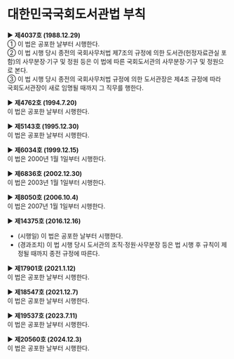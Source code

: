 # 대한민국국회도서관법 부칙

▶ **제4037호 (1988.12.29)**  
① 이 법은 공포한 날부터 시행한다.  
② 이 법 시행 당시 종전의 국회사무처법 제7조의 규정에 의한 도서관(헌정자료관실 포함)의 사무분장·기구 및 정원 등은 이 법에 따른 국회도서관의 사무분장·기구 및 정원으로 본다.  
③ 이 법 시행 당시 종전의 국회사무처법 규정에 의한 도서관장은 제4조 규정에 따라 국회도서관장이 새로 임명될 때까지 그 직무를 행한다.

▶ **제4762호 (1994.7.20)**  
이 법은 공포한 날부터 시행한다.

▶ **제5143호 (1995.12.30)**  
이 법은 공포한 날부터 시행한다.

▶ **제6034호 (1999.12.15)**  
이 법은 2000년 1월 1일부터 시행한다.

▶ **제6836호 (2002.12.30)**  
이 법은 2003년 1월 1일부터 시행한다.

▶ **제8050호 (2006.10.4)**  
이 법은 2007년 1월 1일부터 시행한다.

▶ **제14375호 (2016.12.16)**  
- (시행일) 이 법은 공포한 날부터 시행한다.  
- (경과조치) 이 법 시행 당시 도서관의 조직·정원·사무분장 등은 법 시행 후 규칙이 제정될 때까지 종전 규정에 따른다.

▶ **제17901호 (2021.1.12)**  
이 법은 공포한 날부터 시행한다.

▶ **제18547호 (2021.12.7)**  
이 법은 공포한 날부터 시행한다.

▶ **제19537호 (2023.7.11)**  
이 법은 공포한 날부터 시행한다.

▶ **제20560호 (2024.12.3)**  
이 법은 공포한 날부터 시행한다.
